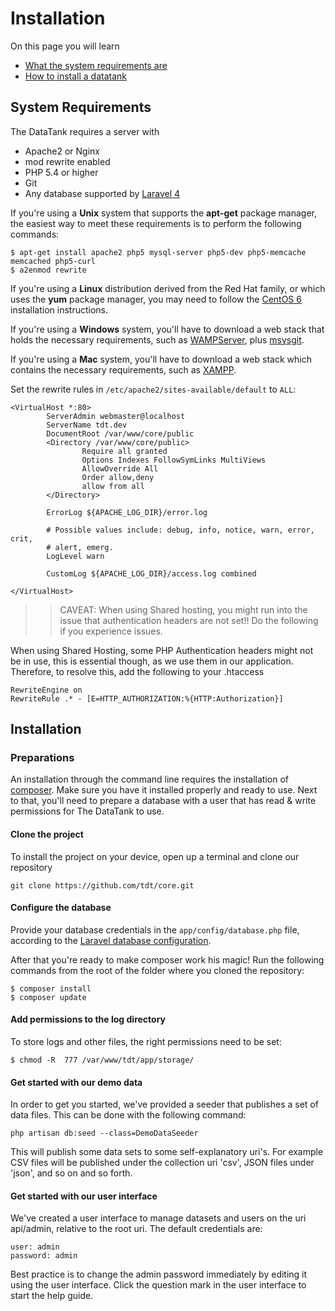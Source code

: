 # Installation

On this page you will learn

* [What the system requirements are](#requirements)
* [How to install a datatank](#installation)

<a id='requirements' class='anchor'></a>
## System Requirements

The DataTank requires a server with

* Apache2 or Nginx
* mod rewrite enabled
* PHP 5.4 or higher
* Git
* Any database supported by [Laravel 4](http://laravel.com/docs/4.0/database)

If you're using a <strong>Unix</strong> system that supports the <strong>apt-get</strong> package manager, the easiest way to meet these requirements is to perform the following commands:

    $ apt-get install apache2 php5 mysql-server php5-dev php5-memcache memcached php5-curl
    $ a2enmod rewrite

If you're using a <strong>Linux</strong> distribution derived from the Red Hat family, or which uses the <strong>yum</strong> package manager, you may need to follow the [CentOS 6](installation_centos6) installation instructions.

If you're using a <strong>Windows</strong> system, you'll have to download a web stack that holds the necessary requirements, such as [WAMPServer](http://www.wampserver.com/en/), plus [msysgit](http://msysgit.github.io/).

If you're using a <strong>Mac</strong> system, you'll have to download a web stack which contains the necessary requirements, such as [XAMPP](https://www.apachefriends.org/index.html).

Set the rewrite rules in <code>/etc/apache2/sites-available/default</code> to <code>ALL</code>:

    <VirtualHost *:80>
            ServerAdmin webmaster@localhost
            ServerName tdt.dev
            DocumentRoot /var/www/core/public
            <Directory /var/www/core/public>
                    Require all granted
                    Options Indexes FollowSymLinks MultiViews
                    AllowOverride All
                    Order allow,deny
                    allow from all
            </Directory>
    
            ErrorLog ${APACHE_LOG_DIR}/error.log
    
            # Possible values include: debug, info, notice, warn, error, crit,
            # alert, emerg.
            LogLevel warn
    
            CustomLog ${APACHE_LOG_DIR}/access.log combined
    
    </VirtualHost>


>> CAVEAT: When using Shared hosting, you might run into the issue that authentication headers are not set!! Do the following if you experience issues.

When using Shared Hosting, some PHP Authentication headers might not be in use, this is essential though, as we use them in our application. Therefore, to resolve this, add the following to your .htaccess

    RewriteEngine on
    RewriteRule .* - [E=HTTP_AUTHORIZATION:%{HTTP:Authorization}]


<a id='installation' class='anchor'></a>
## Installation

### Preparations

An installation through the command line requires the installation of [composer](http://getcomposer.org/). Make sure you have it installed properly and ready to use. Next to that, you'll need to prepare a database with a user that has read & write permissions for The DataTank to use.


#### Clone the project

To install the project on your device, open up a terminal and clone our repository

    git clone https://github.com/tdt/core.git


#### Configure the database

Provide your database credentials in the `app/config/database.php` file, according to the [Laravel database configuration](http://laravel.com/docs/4.0/configuration).

After that you're ready to make composer work his magic! Run the following commands from the root of the folder where you cloned the repository:


    $ composer install
    $ composer update

#### Add permissions to the log directory

To store logs and other files, the right permissions need to be set:

    $ chmod -R  777 /var/www/tdt/app/storage/

#### Get started with our demo data

In order to get you started, we've provided a seeder that publishes a set of data files. This can be done with the following command:

    php artisan db:seed --class=DemoDataSeeder

This will publish some data sets to some self-explanatory uri's. For example CSV files will be published under the collection uri 'csv', JSON files under 'json', and so on and so forth.

#### Get started with our user interface

We've created a user interface to manage datasets and users on the uri api/admin, relative to the root uri. The default credentials are:

    user: admin
    password: admin

Best practice is to change the admin password immediately by editing it using the user interface. Click the question mark <i class='fa fa-lg fa-question-circle'></i> in the user interface to start the help guide.